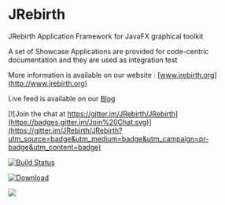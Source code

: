 JRebirth
========

JRebirth Application Framework for JavaFX graphical toolkit

A set of Showcase Applications are provided for code-centric documentation and they are used as integration test

More information is available on our website : [www.jrebirth.org](http://www.jrebirth.org)

Live feed is available on our [Blog](http://blog.jrebirth.org)

[![Join the chat at https://gitter.im/JRebirth/JRebirth](https://badges.gitter.im/Join%20Chat.svg)](https://gitter.im/JRebirth/JRebirth?utm_source=badge&utm_medium=badge&utm_campaign=pr-badge&utm_content=badge)

[![Build Status](http://ci.jrebirth.org/job/JRebirth-8x/badge/icon)](http://ci.jrebirth.org/job/JRebirth-8x/)

[ ![Download](https://api.bintray.com/packages/jrebirth/JRebirth/JRebirthAF/images/download.svg) ](https://bintray.com/jrebirth/JRebirth/JRebirthAF/_latestVersion)

<a href='https://bintray.com/jrebirth/JRebirth/JRebirthAF/view?source=watch' alt='Get automatic notifications about new "JRebirthAF" versions'><img src='https://www.bintray.com/docs/images/bintray_badge_color.png'></a>

